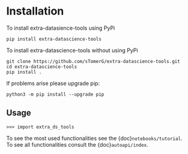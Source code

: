 # Installation

To install extra-datasience-tools using PyPi

```console
pip install extra-datascience-tools
```

To install extra-datascience-tools without using PyPi
```console
git clone https://github.com/sTomerG/extra-datascience-tools.git
cd extra-datascience-tools
pip install .
```
If problems arise please upgrade pip:
```console
python3 -m pip install --upgrade pip
```

## Usage
    >>> import extra_ds_tools

To see the most used functionalities see the {doc}`notebooks/tutorial`.
<br>
To see all functionalities consult the {doc}`autoapi/index`.